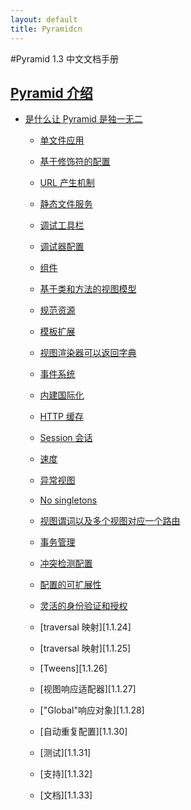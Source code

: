 ```yaml
---
layout: default
title: Pyramidcn
---
```


#Pyramid 1.3 中文文档手册

## [Pyramid 介绍][1]

- [是什么让 Pyramid 是独一无二][1.1]

    - [单文件应用][1.1.1]

    - [基于修饰符的配置][1.1.2]

    - [URL 产生机制][1.1.3]

    - [静态文件服务][1.1.4]

    - [调试工具栏][1.1.5]

    - [调试器配置][1.1.6]

    - [组件][1.1.7]

    - [基于类和方法的视图模型][1.1.8]

    - [规范资源][1.1.9]
    
    - [模板扩展][1.1.10]
    
    - [视图渲染器可以返回字典][1.1.11]
    
    - [事件系统][1.1.12]

    - [内建国际化][1.1.13]

    - [HTTP 缓存][1.1.14]

    - [Session 会话][1.1.15]

    - [速度][1.1.16]

    - [异常视图][1.1.17]

    - [No singletons][1.1.18]

    - [视图谓词以及多个视图对应一个路由][1.1.19]

    - [事务管理][1.1.20]

    - [冲突检测配置][1.1.21]

    - [配置的可扩展性][1.1.22]

    - [灵活的身份验证和授权][1.1.23]

    - [traversal 映射][1.1.24]

    - [traversal 映射][1.1.25]

    - [Tweens][1.1.26]

    - [视图响应适配器][1.1.27]

    - ["Global"响应对象][1.1.28]
    
    - [自动重复配置][1.1.30]

    - [测试][1.1.31]

    - [支持][1.1.32]

    - [文档][1.1.33]

[1]: 2012/09/15/pyramid-introduction.html "Pyramid 介绍"
[1.1]: 2012/09/15/pyramid-introduction.html#what-makes-pyramid-unique "是什么让 Pyramid 是独一无二"
[1.1.1]: 2012/09/15/pyramid-introduction.html#single-file-applications "单文件应用"
[1.1.2]: 2012/09/15/pyramid-introduction.html#decorator-based-configuration "基于修饰符的配置"
[1.1.3]: 2012/09/15/pyramid-introduction.html#url-generation "URL 产生机制"
[1.1.4]: 2012/09/15/pyramid-introduction.html#static-file-serving "静态文件服务"
[1.1.5]: 2012/09/15/pyramid-introduction.html#debug-toolbar "调试工具栏"
[1.1.6]: 2012/09/15/pyramid-introduction.html#debugging-settings "调试器配置"
[1.1.7]: 2012/09/15/pyramid-introduction.html#add-ons "组件"
[1.1.8]: 2012/09/15/pyramid-introduction.html#class-based-and-function-based-views "基于类和方法的视图模型"
[1.1.9]: 2012/09/15/pyramid-introduction.html#asset-specification "规范资源"
[1.1.10]: 2012/09/15/pyramid-introduction.html#extensiable-templating "模板扩展"
[1.1.11]: 2012/09/15/pyramid-introduction.html#rendered-views-can-return-dictionaries "视图渲染器可以返回字典"
[1.1.12]: 2012/09/15/pyramid-introduction.html#event-system "事件系统"
[1.1.13]: 2012/09/15/pyramid-introduction.html#built-in-internationalization "内建国际化"
[1.1.14]: 2012/09/15/pyramid-introduction.html#http-caching "HTTP 缓存"
[1.1.15]: 2012/09/15/pyramid-introduction.html#sessions "Session 会话"
[1.1.16]: 2012/09/15/pyramid-introduction.html#speed "速度"
[1.1.17]: 2012/09/15/pyramid-introduction.html#exception-views "异常视图"
[1.1.18]: 2012/09/15/pyramid-introduction.html#no-singletons "No singletons"
[1.1.19]: 2012/09/15/pyramid-introduction.html#view-predicates-and-many-views-per-route "视图谓词以及多个视图对应一个路由"
[1.1.20]: 2012/09/15/pyramid-introduction.html#transaction-management "事务管理"
[1.1.21]: 2012/09/15/pyramid-introduction.html#configuration-conflict-detection "冲突检测配置"
[1.1.22]: 2012/09/15/pyramid-introduction.html#configuration-extensiability "配置的可扩展性"
[1.1.23]: 2012/09/15/pyramid-introduction.html#flexible-authentication-and-authorization "灵活的身份验证和授权"

